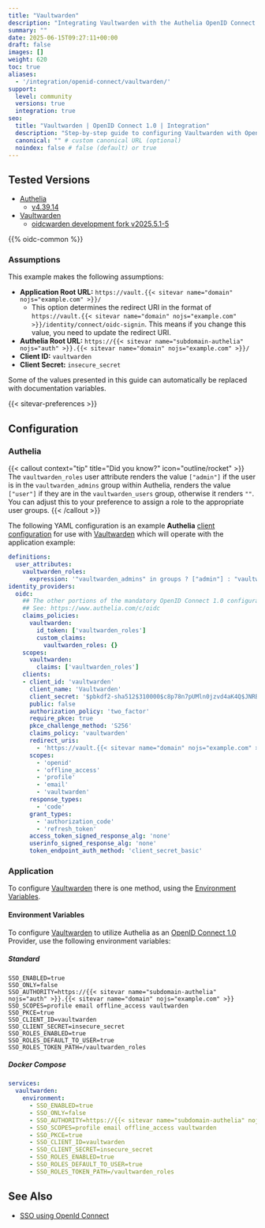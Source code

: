 ```yaml
---
title: "Vaultwarden"
description: "Integrating Vaultwarden with the Authelia OpenID Connect 1.0 Provider."
summary: ""
date: 2025-06-15T09:27:11+00:00
draft: false
images: []
weight: 620
toc: true
aliases:
  - '/integration/openid-connect/vaultwarden/'
support:
  level: community
  versions: true
  integration: true
seo:
  title: "Vaultwarden | OpenID Connect 1.0 | Integration"
  description: "Step-by-step guide to configuring Vaultwarden with OpenID Connect 1.0 for secure SSO. Enhance your login flow using Authelia’s modern identity management."
  canonical: "" # custom canonical URL (optional)
  noindex: false # false (default) or true
---
```


## Tested Versions

- [Authelia]
  - [v4.39.14](https://github.com/authelia/authelia/releases/tag/v4.39.14)
- [Vaultwarden]
  - [oidcwarden development fork v2025.5.1-5](https://github.com/Timshel/OIDCWarden/releases/tag/v2025.5.1-5)

{{% oidc-common %}}

### Assumptions

This example makes the following assumptions:

- __Application Root URL:__ `https://vault.{{< sitevar name="domain" nojs="example.com" >}}/`
  - This option determines the redirect URI in the format of
    `https://vault.{{< sitevar name="domain" nojs="example.com" >}}/identity/connect/oidc-signin`.
    This means if you change this value, you need to update the redirect URI.
- __Authelia Root URL:__ `https://{{< sitevar name="subdomain-authelia" nojs="auth" >}}.{{< sitevar name="domain" nojs="example.com" >}}/`
- __Client ID:__ `vaultwarden`
- __Client Secret:__ `insecure_secret`

Some of the values presented in this guide can automatically be replaced with documentation variables.

{{< sitevar-preferences >}}

## Configuration

### Authelia

{{< callout context="tip" title="Did you know?" icon="outline/rocket" >}}
The `vaultwarden_roles` user attribute renders the value `["admin"]` if the user is in the `vaultwarden_admins` group
within Authelia, renders the value `["user"]` if they are in the `vaultwarden_users` group, otherwise it renders `""`.
You can adjust this to your preference to assign a role to the appropriate user groups.
{{< /callout >}}

The following YAML configuration is an example __Authelia__ [client configuration] for use with [Vaultwarden] which
will operate with the application example:

```yaml {title="configuration.yml"}
definitions:
  user_attributes:
    vaultwarden_roles:
      expression: '"vaultwarden_admins" in groups ? ["admin"] : "vaultwarden_users" in groups ? ["user"] : [""]'
identity_providers:
  oidc:
    ## The other portions of the mandatory OpenID Connect 1.0 configuration go here.
    ## See: https://www.authelia.com/c/oidc
    claims_policies:
      vaultwarden:
        id_token: ['vaultwarden_roles']
        custom_claims:
          vaultwarden_roles: {}
    scopes:
      vaultwarden:
        claims: ['vaultwarden_roles']
    clients:
    - client_id: 'vaultwarden'
      client_name: 'Vaultwarden'
      client_secret: '$pbkdf2-sha512$310000$c8p78n7pUMln0jzvd4aK4Q$JNRBzwAo0ek5qKn50cFzzvE9RXV88h1wJn5KGiHrD0YKtZaR/nCb2CJPOsKaPK0hjf.9yHxzQGZziziccp6Yng'  # The digest of 'insecure_secret'.
      public: false
      authorization_policy: 'two_factor'
      require_pkce: true
      pkce_challenge_method: 'S256'
      claims_policy: 'vaultwarden'
      redirect_uris:
        - 'https://vault.{{< sitevar name="domain" nojs="example.com" >}}/identity/connect/oidc-signin'
      scopes:
        - 'openid'
        - 'offline_access'
        - 'profile'
        - 'email'
        - 'vaultwarden'
      response_types:
        - 'code'
      grant_types:
        - 'authorization_code'
        - 'refresh_token'
      access_token_signed_response_alg: 'none'
      userinfo_signed_response_alg: 'none'
      token_endpoint_auth_method: 'client_secret_basic'
```

### Application

To configure [Vaultwarden] there is one method, using the [Environment Variables](#environment-variables).

#### Environment Variables

To configure [Vaultwarden] to utilize Authelia as an [OpenID Connect 1.0] Provider, use the following environment
variables:

##### Standard

```shell {title=".env"}
SSO_ENABLED=true
SSO_ONLY=false
SSO_AUTHORITY=https://{{< sitevar name="subdomain-authelia" nojs="auth" >}}.{{< sitevar name="domain" nojs="example.com" >}}
SSO_SCOPES=profile email offline_access vaultwarden
SSO_PKCE=true
SSO_CLIENT_ID=vaultwarden
SSO_CLIENT_SECRET=insecure_secret
SSO_ROLES_ENABLED=true
SSO_ROLES_DEFAULT_TO_USER=true
SSO_ROLES_TOKEN_PATH=/vaultwarden_roles
```

##### Docker Compose

```yaml {title="compose.yml"}
services:
  vaultwarden:
    environment:
      - SSO_ENABLED=true
      - SSO_ONLY=false
      - SSO_AUTHORITY=https://{{< sitevar name="subdomain-authelia" nojs="auth" >}}.{{< sitevar name="domain" nojs="example.com" >}}
      - SSO_SCOPES=profile email offline_access vaultwarden
      - SSO_PKCE=true
      - SSO_CLIENT_ID=vaultwarden
      - SSO_CLIENT_SECRET=insecure_secret
      - SSO_ROLES_ENABLED=true
      - SSO_ROLES_DEFAULT_TO_USER=true
      - SSO_ROLES_TOKEN_PATH=/vaultwarden_roles
```


## See Also

- [SSO using OpenId Connect](https://github.com/Timshel/OIDCWarden/blob/main/SSO.md)

[Authelia]: https://www.authelia.com
[Vaultwarden]: https://github.com/Timshel/OIDCWarden/
[OpenID Connect 1.0]: ../../introduction.md
[client configuration]: ../../../../configuration/identity-providers/openid-connect/clients.md
